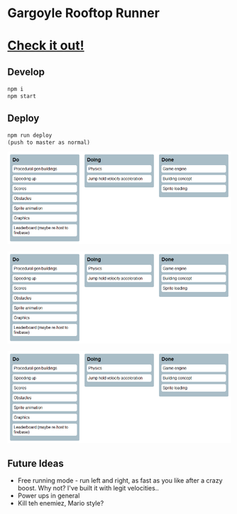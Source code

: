 # Gargoyle Rooftop Runner

# [Check it out!](https://entozoon.github.io/gargoyle-runner/)

## Develop

    npm i
    npm start

## Deploy

    npm run deploy
    (push to master as normal)

![created by readme-kanban-board](./kanban.png)

![created by readme-kanban-board](./kanban.png)

![created by readme-kanban-board](./kanban.png)
<!---KANBAN
# Do
- Procedural gen buildings
- Speeding up
- Scores
- Obstacles
- Sprite animation
- Graphics
- Leaderboard (maybe re-host to firebase)

# Doing
- Physics
- Jump hold velocity acceleration

# Done
- Game engine
- Building concept
- Sprite loading
KANBAN--->

## Future Ideas

* Free running mode - run left and right, as fast as you like after a crazy
  boost. Why not? I've built it with legit velocities..
* Power ups in general
* Kill teh enemiez, Mario style?
